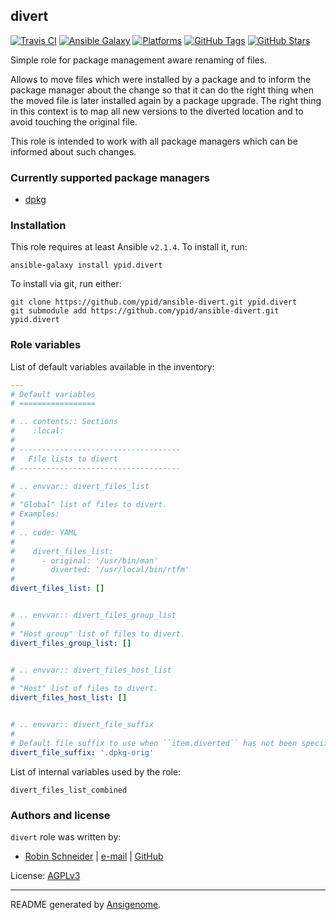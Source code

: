 ## divert

<!-- This file was generated by Ansigenome. Do not edit this file directly but
     instead have a look at the files in the ./meta/ directory. -->

[![Travis CI](https://img.shields.io/travis/ypid/ansible-divert.svg?style=flat)](https://travis-ci.org/ypid/ansible-divert)
[![Ansible Galaxy](https://img.shields.io/badge/galaxy-ypid.divert-660198.svg?style=flat)](https://galaxy.ansible.com/ypid/divert)
[![Platforms](https://img.shields.io/badge/platforms-debian%20/%20ubuntu-lightgrey.svg?style=flat)](#)
[![GitHub Tags](https://img.shields.io/github/tag/ypid/ansible-divert.svg)](https://github.com/ypid/ansible-divert)
[![GitHub Stars](https://img.shields.io/github/stars/ypid/ansible-divert.svg)](https://github.com/ypid/ansible-divert)

Simple role for package management aware renaming of files.

Allows to move files which were installed by a package and to inform the package manager about the change so that it can do the right thing when the moved file is later installed again by a package upgrade. The right thing in this context is to map all new versions to the diverted location and to avoid touching the original file.

This role is intended to work with all package managers which can be informed about such changes.

### Currently supported package managers

* [dpkg](https://en.wikipedia.org/wiki/Dpkg)

### Installation

This role requires at least Ansible `v2.1.4`. To install it, run:

```Shell
ansible-galaxy install ypid.divert
```

To install via git, run either:

```Shell
git clone https://github.com/ypid/ansible-divert.git ypid.divert
git submodule add https://github.com/ypid/ansible-divert.git ypid.divert
```

### Role variables

List of default variables available in the inventory:

```YAML
---
# Default variables
# =================

# .. contents:: Sections
#    :local:
#
# ------------------------------------
#   File lists to divert
# ------------------------------------

# .. envvar:: divert_files_list
#
# "Global" list of files to divert.
# Examples:
#
# .. code: YAML
#
#    divert_files_list:
#      - original: '/usr/bin/man'
#        diverted: '/usr/local/bin/rtfm'
#
divert_files_list: []


# .. envvar:: divert_files_group_list
#
# "Host group" list of files to divert.
divert_files_group_list: []


# .. envvar:: divert_files_host_list
#
# "Host" list of files to divert.
divert_files_host_list: []


# .. envvar:: divert_file_suffix
#
# Default file suffix to use when ``item.diverted`` has not been specified.
divert_file_suffix: '.dpkg-orig'
```

List of internal variables used by the role:

    divert_files_list_combined

### Authors and license

`divert` role was written by:

- [Robin Schneider](https://docs.debops.org/en/latest/debops-keyring/docs/entities.html#debops-keyring-entity-ypid) | [e-mail](mailto:ypid@riseup.net) | [GitHub](https://github.com/ypid)

License: [AGPLv3](https://tldrlegal.com/license/gnu-affero-general-public-license-v3-%28agpl-3.0%29)

***

README generated by [Ansigenome](https://github.com/nickjj/ansigenome/).
